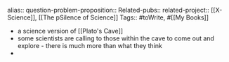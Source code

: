 alias::
question-problem-proposition::
Related-pubs::
related-project:: [[X-Science]], [[The pSilence of Science]] 
Tags:: #toWrite, #[[My Books]]

- a science version of [[Plato's Cave]]
- some scientists are calling to those within the cave to come out and explore - there is much more than what they think
-